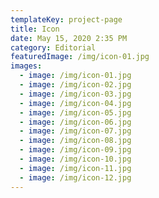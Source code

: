 ```yaml
---
templateKey: project-page
title: Icon
date: May 15, 2020 2:35 PM
category: Editorial
featuredImage: /img/icon-01.jpg
images:
  - image: /img/icon-01.jpg
  - image: /img/icon-02.jpg
  - image: /img/icon-03.jpg
  - image: /img/icon-04.jpg
  - image: /img/icon-05.jpg
  - image: /img/icon-06.jpg
  - image: /img/icon-07.jpg
  - image: /img/icon-08.jpg
  - image: /img/icon-09.jpg
  - image: /img/icon-10.jpg
  - image: /img/icon-11.jpg
  - image: /img/icon-12.jpg
---
```


